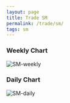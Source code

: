 ```yaml
---
layout: page
title: Trade SM
permalink: /trade/sm/
tags: sm
---
```


### Weekly Chart
![SM-weekly](http://www.marketwatch.com/kaavio.Webhost/charts/big.chart?nosettings=1&symb=SM&uf=0&type=4&size=3&sid=10332537&style=1013&freq=2&time=12&ma=5&maval=50,200&lf=4&lf2=0&lf3=0&height=510&width=720&mocktick=1)

### Daily Chart
![SM-daily](http://www.marketwatch.com/kaavio.Webhost/charts/big.chart?nosettings=1&symb=SM&uf=7168&type=4&size=3&sid=10332537&style=1013&freq=1&time=8&ma=6&maval=20,50,200&lf=4&lf2=0&lf3=0&height=510&width=720&mocktick=1)
